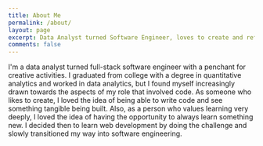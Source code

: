 ```yaml
---
title: About Me
permalink: /about/
layout: page
excerpt: Data Analyst turned Software Engineer, loves to create and reflect on life.
comments: false
---
```


I'm a data analyst turned full-stack software engineer with a penchant for creative activities. I graduated from college with a degree in quantitative analytics and worked in data analytics, but I found myself increasingly drawn towards the aspects of my role that involved code. As someone who likes to create, I loved the idea of being able to write code and see something tangible being built. Also, as a person who values learning very deeply, I loved the idea of having the opportunity to always learn something new. I decided then to learn web development by doing the challenge and slowly transitioned my way into software engineering.
